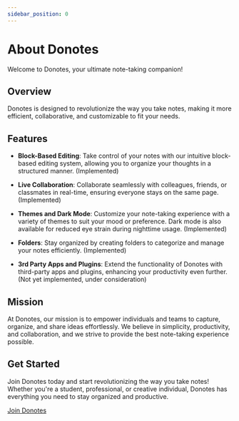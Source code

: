 ```yaml
---
sidebar_position: 0
---
```


# About Donotes

Welcome to Donotes, your ultimate note-taking companion!

## Overview

Donotes is designed to revolutionize the way you take notes, making it more efficient, collaborative, and customizable to fit your needs.

## Features

- **Block-Based Editing**: Take control of your notes with our intuitive block-based editing system, allowing you to organize your thoughts in a structured manner. (Implemented)
- **Live Collaboration**: Collaborate seamlessly with colleagues, friends, or classmates in real-time, ensuring everyone stays on the same page. (Implemented)

- **Themes and Dark Mode**: Customize your note-taking experience with a variety of themes to suit your mood or preference. Dark mode is also available for reduced eye strain during nighttime usage. (Implemented)

- **Folders**: Stay organized by creating folders to categorize and manage your notes efficiently. (Implemented)

- **3rd Party Apps and Plugins**: Extend the functionality of Donotes with third-party apps and plugins, enhancing your productivity even further. (Not yet implemented, under consideration)

## Mission

At Donotes, our mission is to empower individuals and teams to capture, organize, and share ideas effortlessly. We believe in simplicity, productivity, and collaboration, and we strive to provide the best note-taking experience possible.

## Get Started

Join Donotes today and start revolutionizing the way you take notes! Whether you're a student, professional, or creative individual, Donotes has everything you need to stay organized and productive.

[Join Donotes](https://v8.donotes.app)
